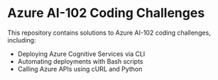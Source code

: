 
# Azure AI-102 Coding Challenges

This repository contains solutions to Azure AI-102 coding challenges, including:
- Deploying Azure Cognitive Services via CLI
- Automating deployments with Bash scripts
- Calling Azure APIs using cURL and Python
